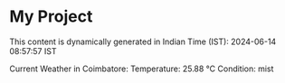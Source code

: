 # My Project

This content is dynamically generated in Indian Time (IST): 2024-06-14 08:57:57 IST


Current Weather in Coimbatore:
Temperature: 25.88 °C
Condition: mist
